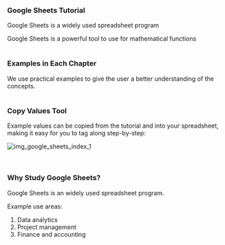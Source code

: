 ### Google Sheets Tutorial

Google Sheets is a widely used spreadsheet program

Google Sheets is a powerful tool to use for mathematical functions
# 


### Examples in Each Chapter

We use practical examples to give the user a better understanding of the concepts.
# 

### Copy Values Tool

Example values can be copied from the tutorial and into your spreadsheet, making it easy for you to tag along step-by-step:


![img_google_sheets_index_1](https://user-images.githubusercontent.com/47166768/191903952-8fee686c-d40e-4c8d-84ab-e0d8f466daea.png)

<br>

### Why Study Google Sheets?

Google Sheets is an widely used spreadsheet program.

Example use areas:

1. Data analytics
2. Project management
3. Finance and accounting
